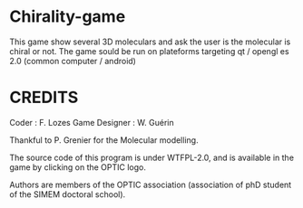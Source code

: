 # Chirality-game
This game show several 3D moleculars and ask the user is the molecular is chiral or not. The game sould be run on plateforms targeting qt / opengl es 2.0 (common computer / android)

# CREDITS
Coder : F. Lozes
Game Designer : W. Guérin

Thankful to P. Grenier for the Molecular modelling.

The source code of this program is under WTFPL-2.0, and is available in the game by clicking on the OPTIC logo.

Authors are members of the OPTIC association (association of phD student of the SIMEM doctoral school).


